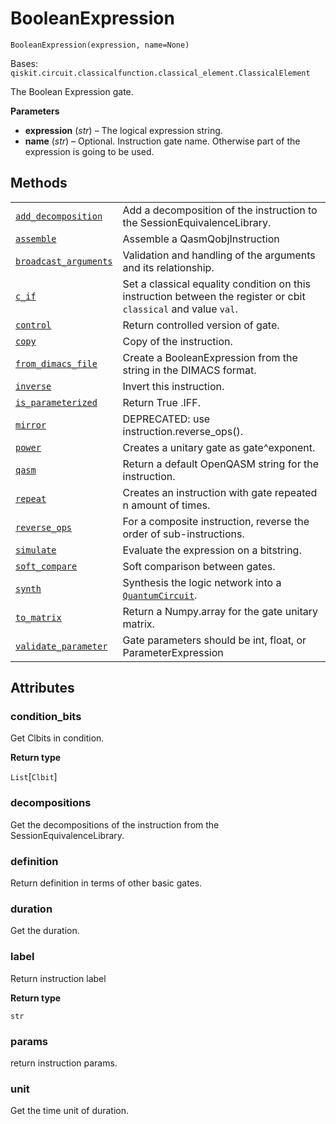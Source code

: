 # BooleanExpression

<span id="undefined" />

`BooleanExpression(expression, name=None)`

Bases: `qiskit.circuit.classicalfunction.classical_element.ClassicalElement`

The Boolean Expression gate.

**Parameters**

*   **expression** (*str*) – The logical expression string.
*   **name** (*str*) – Optional. Instruction gate name. Otherwise part of the expression is going to be used.

## Methods

|                                                                                                                                                                                                                                                 |                                                                                                                                                     |
| ----------------------------------------------------------------------------------------------------------------------------------------------------------------------------------------------------------------------------------------------- | --------------------------------------------------------------------------------------------------------------------------------------------------- |
| [`add_decomposition`](qiskit.circuit.classicalfunction.BooleanExpression.add_decomposition#qiskit.circuit.classicalfunction.BooleanExpression.add_decomposition "qiskit.circuit.classicalfunction.BooleanExpression.add_decomposition")         | Add a decomposition of the instruction to the SessionEquivalenceLibrary.                                                                            |
| [`assemble`](qiskit.circuit.classicalfunction.BooleanExpression.assemble#qiskit.circuit.classicalfunction.BooleanExpression.assemble "qiskit.circuit.classicalfunction.BooleanExpression.assemble")                                             | Assemble a QasmQobjInstruction                                                                                                                      |
| [`broadcast_arguments`](qiskit.circuit.classicalfunction.BooleanExpression.broadcast_arguments#qiskit.circuit.classicalfunction.BooleanExpression.broadcast_arguments "qiskit.circuit.classicalfunction.BooleanExpression.broadcast_arguments") | Validation and handling of the arguments and its relationship.                                                                                      |
| [`c_if`](qiskit.circuit.classicalfunction.BooleanExpression.c_if#qiskit.circuit.classicalfunction.BooleanExpression.c_if "qiskit.circuit.classicalfunction.BooleanExpression.c_if")                                                             | Set a classical equality condition on this instruction between the register or cbit `classical` and value `val`.                                    |
| [`control`](qiskit.circuit.classicalfunction.BooleanExpression.control#qiskit.circuit.classicalfunction.BooleanExpression.control "qiskit.circuit.classicalfunction.BooleanExpression.control")                                                 | Return controlled version of gate.                                                                                                                  |
| [`copy`](qiskit.circuit.classicalfunction.BooleanExpression.copy#qiskit.circuit.classicalfunction.BooleanExpression.copy "qiskit.circuit.classicalfunction.BooleanExpression.copy")                                                             | Copy of the instruction.                                                                                                                            |
| [`from_dimacs_file`](qiskit.circuit.classicalfunction.BooleanExpression.from_dimacs_file#qiskit.circuit.classicalfunction.BooleanExpression.from_dimacs_file "qiskit.circuit.classicalfunction.BooleanExpression.from_dimacs_file")             | Create a BooleanExpression from the string in the DIMACS format.                                                                                    |
| [`inverse`](qiskit.circuit.classicalfunction.BooleanExpression.inverse#qiskit.circuit.classicalfunction.BooleanExpression.inverse "qiskit.circuit.classicalfunction.BooleanExpression.inverse")                                                 | Invert this instruction.                                                                                                                            |
| [`is_parameterized`](qiskit.circuit.classicalfunction.BooleanExpression.is_parameterized#qiskit.circuit.classicalfunction.BooleanExpression.is_parameterized "qiskit.circuit.classicalfunction.BooleanExpression.is_parameterized")             | Return True .IFF.                                                                                                                                   |
| [`mirror`](qiskit.circuit.classicalfunction.BooleanExpression.mirror#qiskit.circuit.classicalfunction.BooleanExpression.mirror "qiskit.circuit.classicalfunction.BooleanExpression.mirror")                                                     | DEPRECATED: use instruction.reverse\_ops().                                                                                                         |
| [`power`](qiskit.circuit.classicalfunction.BooleanExpression.power#qiskit.circuit.classicalfunction.BooleanExpression.power "qiskit.circuit.classicalfunction.BooleanExpression.power")                                                         | Creates a unitary gate as gate^exponent.                                                                                                            |
| [`qasm`](qiskit.circuit.classicalfunction.BooleanExpression.qasm#qiskit.circuit.classicalfunction.BooleanExpression.qasm "qiskit.circuit.classicalfunction.BooleanExpression.qasm")                                                             | Return a default OpenQASM string for the instruction.                                                                                               |
| [`repeat`](qiskit.circuit.classicalfunction.BooleanExpression.repeat#qiskit.circuit.classicalfunction.BooleanExpression.repeat "qiskit.circuit.classicalfunction.BooleanExpression.repeat")                                                     | Creates an instruction with gate repeated n amount of times.                                                                                        |
| [`reverse_ops`](qiskit.circuit.classicalfunction.BooleanExpression.reverse_ops#qiskit.circuit.classicalfunction.BooleanExpression.reverse_ops "qiskit.circuit.classicalfunction.BooleanExpression.reverse_ops")                                 | For a composite instruction, reverse the order of sub-instructions.                                                                                 |
| [`simulate`](qiskit.circuit.classicalfunction.BooleanExpression.simulate#qiskit.circuit.classicalfunction.BooleanExpression.simulate "qiskit.circuit.classicalfunction.BooleanExpression.simulate")                                             | Evaluate the expression on a bitstring.                                                                                                             |
| [`soft_compare`](qiskit.circuit.classicalfunction.BooleanExpression.soft_compare#qiskit.circuit.classicalfunction.BooleanExpression.soft_compare "qiskit.circuit.classicalfunction.BooleanExpression.soft_compare")                             | Soft comparison between gates.                                                                                                                      |
| [`synth`](qiskit.circuit.classicalfunction.BooleanExpression.synth#qiskit.circuit.classicalfunction.BooleanExpression.synth "qiskit.circuit.classicalfunction.BooleanExpression.synth")                                                         | Synthesis the logic network into a [`QuantumCircuit`](qiskit.circuit.QuantumCircuit#qiskit.circuit.QuantumCircuit "qiskit.circuit.QuantumCircuit"). |
| [`to_matrix`](qiskit.circuit.classicalfunction.BooleanExpression.to_matrix#qiskit.circuit.classicalfunction.BooleanExpression.to_matrix "qiskit.circuit.classicalfunction.BooleanExpression.to_matrix")                                         | Return a Numpy.array for the gate unitary matrix.                                                                                                   |
| [`validate_parameter`](qiskit.circuit.classicalfunction.BooleanExpression.validate_parameter#qiskit.circuit.classicalfunction.BooleanExpression.validate_parameter "qiskit.circuit.classicalfunction.BooleanExpression.validate_parameter")     | Gate parameters should be int, float, or ParameterExpression                                                                                        |

## Attributes

<span id="undefined" />

### condition\_bits

Get Clbits in condition.

**Return type**

`List`\[`Clbit`]

<span id="undefined" />

### decompositions

Get the decompositions of the instruction from the SessionEquivalenceLibrary.

<span id="undefined" />

### definition

Return definition in terms of other basic gates.

<span id="undefined" />

### duration

Get the duration.

<span id="undefined" />

### label

Return instruction label

**Return type**

`str`

<span id="undefined" />

### params

return instruction params.

<span id="undefined" />

### unit

Get the time unit of duration.
